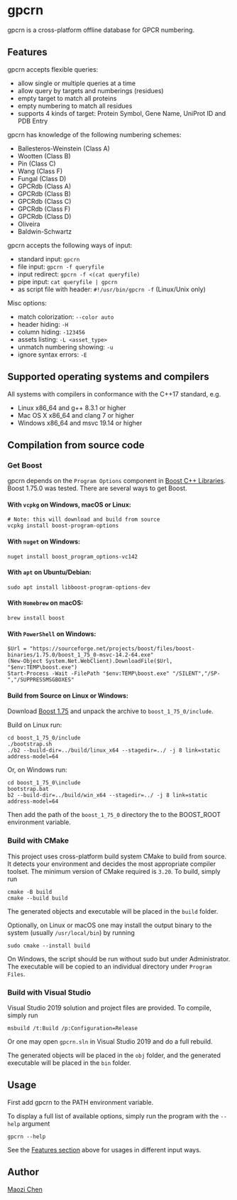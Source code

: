 gpcrn
=====

gpcrn is a cross-platform offline database for GPCR numbering.


Features
--------

gpcrn accepts flexible queries:
* allow single or multiple queries at a time
* allow query by targets and numberings (residues)
* empty target to match all proteins
* empty numbering to match all residues
* supports 4 kinds of target: Protein Symbol, Gene Name, UniProt ID and PDB Entry

gpcrn has knowledge of the following numbering schemes:
* Ballesteros-Weinstein (Class A)
* Wootten (Class B)
* Pin (Class C)
* Wang (Class F)
* Fungal (Class D)
* GPCRdb (Class A)
* GPCRdb (Class B)
* GPCRdb (Class C)
* GPCRdb (Class F)
* GPCRdb (Class D)
* Oliveira
* Baldwin-Schwartz

gpcrn accepts the following ways of input:
* standard input: `gpcrn`
* file input: `gpcrn -f queryfile`
* input redirect: `gpcrn -f <(cat queryfile)`
* pipe input: `cat queryfile | gpcrn`
* as script file with header: `#!/usr/bin/gpcrn -f` (Linux/Unix only)

Misc options:
* match colorization: `--color auto`
* header hiding: `-H`
* column hiding: `-123456`
* assets listing: `-L <asset_type>`
* unmatch numbering showing: `-u`
* ignore syntax errors: `-E`


Supported operating systems and compilers
-----------------------------------------

All systems with compilers in conformance with the C++17 standard, e.g.
* Linux x86_64 and g++ 8.3.1 or higher
* Mac OS X x86_64 and clang 7 or higher
* Windows x86_64 and msvc 19.14 or higher


Compilation from source code
----------------------------

### Get Boost

gpcrn depends on the `Program Options` component in [Boost C++ Libraries]. Boost 1.75.0 was tested. There are several ways to get Boost.

#### With `vcpkg` on Windows, macOS or Linux:
```
# Note: this will download and build from source
vcpkg install boost-program-options
```

#### With `nuget` on Windows:
```
nuget install boost_program_options-vc142
```

#### With `apt` on Ubuntu/Debian:
```
sudo apt install libboost-program-options-dev
```

#### With `Homebrew` on macOS:
```
brew install boost
```

#### With `PowerShell` on Windows:
```
$Url = "https://sourceforge.net/projects/boost/files/boost-binaries/1.75.0/boost_1_75_0-msvc-14.2-64.exe"
(New-Object System.Net.WebClient).DownloadFile($Url, "$env:TEMP\boost.exe")
Start-Process -Wait -FilePath "$env:TEMP\boost.exe" "/SILENT","/SP-","/SUPPRESSMSGBOXES"
```

#### Build from Source on Linux or Windows:

Download [Boost 1.75] and unpack the archive to `boost_1_75_0/include`.

Build on Linux run:
```
cd boost_1_75_0/include
./bootstrap.sh
./b2 --build-dir=../build/linux_x64 --stagedir=../ -j 8 link=static address-model=64
```

Or, on Windows run:
```
cd boost_1_75_0\include
bootstrap.bat
b2 --build-dir=../build/win_x64 --stagedir=../ -j 8 link=static address-model=64
```

Then add the path of the `boost_1_75_0` directory the to the BOOST_ROOT environment variable.

### Build with CMake

This project uses cross-platform build system CMake to build from source. It detects your environment and decides the most appropriate compiler toolset. The minimum version of CMake required is `3.20`. To build, simply run
```
cmake -B build
cmake --build build
```

The generated objects and executable will be placed in the `build` folder.

Optionally, on Linux or macOS one may install the output binary to the system (usually `/usr/local/bin`) by running
```
sudo cmake --install build
```

On Windows, the script should be run without sudo but under Administrator. The executable will be copied to an individual directory under `Program Files`.


### Build with Visual Studio

Visual Studio 2019 solution and project files are provided. To compile, simply run
```
msbuild /t:Build /p:Configuration=Release
```

Or one may open `gpcrn.sln` in Visual Studio 2019 and do a full rebuild.

The generated objects will be placed in the `obj` folder, and the generated executable will be placed in the `bin` folder.


Usage
-----

First add gpcrn to the PATH environment variable.

To display a full list of available options, simply run the program with the `--help` argument
```
gpcrn --help
```

See the [Features section](#features) above for usages in different input ways.


Author
--------------

[Maozi Chen]


[Boost C++ Libraries]: https://www.boost.org
[Maozi Chen]: https://www.linkedin.com/in/maozichen/
[Boost 1.75]: https://www.boost.org/users/history/version_1_75_0.html
